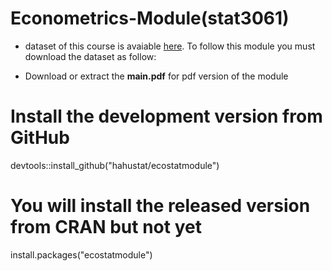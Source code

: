 # Econometrics-Module(stat3061)

* dataset of this course is avaiable  [here](https://github.com/hahustat/ecostatm). To follow this module you must download the dataset as follow:

* Download or extract the **main.pdf** for pdf version of the module


# Install the development version from GitHub
devtools::install_github("hahustat/ecostatmodule")

 # You will  install the released version from CRAN but not yet
install.packages("ecostatmodule")
